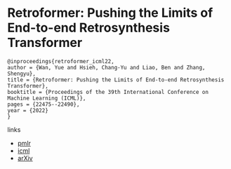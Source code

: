 # Retroformer: Pushing the Limits of End-to-end Retrosynthesis Transformer

```
@inproceedings{retroformer_icml22,
author = {Wan, Yue and Hsieh, Chang-Yu and Liao, Ben and Zhang, Shengyu},
title = {Retroformer: Pushing the Limits of End-to-end Retrosynthesis Transformer},
booktitle = {Proceedings of the 39th International Conference on Machine Learning (ICML)},
pages = {22475--22490},
year = {2022}
}
```

links
 - [pmlr](https://proceedings.mlr.press/v162/wan22a.html)
- [icml](https://icml.cc/Conferences/2022/Schedule?showEvent=18130)
- [arXiv](https://arxiv.org/abs/2201.12475)
